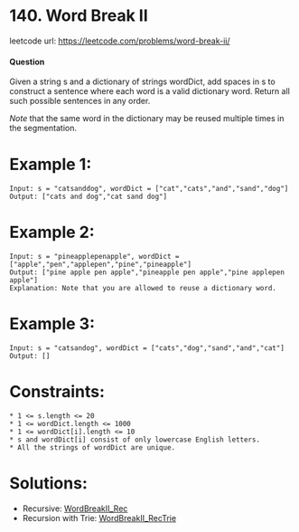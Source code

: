 # 140. Word Break II
 
leetcode url: https://leetcode.com/problems/word-break-ii/

 
#### Question
Given a string s and a dictionary of strings wordDict, add spaces in s to construct a sentence where each word is a valid dictionary word. Return all such possible sentences in any order.

*Note* that the same word in the dictionary may be reused multiple times in the segmentation.
# Example 1:

```
Input: s = "catsanddog", wordDict = ["cat","cats","and","sand","dog"]
Output: ["cats and dog","cat sand dog"]
 ```
 
# Example 2:

```
Input: s = "pineapplepenapple", wordDict = ["apple","pen","applepen","pine","pineapple"]
Output: ["pine apple pen apple","pineapple pen apple","pine applepen apple"]
Explanation: Note that you are allowed to reuse a dictionary word.
```
# Example 3:

```
Input: s = "catsandog", wordDict = ["cats","dog","sand","and","cat"]
Output: []
```

# Constraints:

```
* 1 <= s.length <= 20
* 1 <= wordDict.length <= 1000
* 1 <= wordDict[i].length <= 10
* s and wordDict[i] consist of only lowercase English letters.
* All the strings of wordDict are unique.
 ```
 
 # Solutions:
 * Recursive: [WordBreakII_Rec](WordBreakII_Rec.cs)
 * Recursion with Trie: [WordBreakII_RecTrie](WordBreakII_RecTrie.cs)

